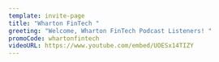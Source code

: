 ```yaml
---
template: invite-page
title: "Wharton FinTech "
greeting: "Welcome, Wharton FinTech Podcast Listeners! "
promoCode: whartonfintech
videoURL: https://www.youtube.com/embed/UOESx14TIZY
---
```

